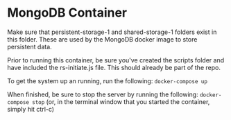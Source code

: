 # MongoDB Container

Make sure that persistent-storage-1 and shared-storage-1 folders exist in this folder. These are used by the MongoDB docker image to store persistent data.

Prior to running this container, be sure you've created the scripts folder and have included the rs-initiate.js file. This should already be part of the repo. 

To get the system up an running, run the following:
```docker-compose up```

When finished, be sure to stop the server by running the following:
```docker-compose stop``` (or, in the terminal window that you started the container, simply hit ctrl-c)
